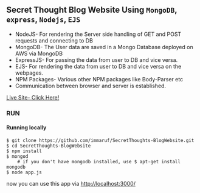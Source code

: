 ## Secret Thought Blog Website Using `MongoDB`, `express`, `Nodejs`, `EJS`
* NodeJS- For rendering the Server side handling of GET and POST requests and connecting to DB
* MongoDB- The User data are saved in a Mongo Database deployed on AWS via MongoDB
* ExpressJS- For passing the data from user to DB and vice versa.
* EJS- For rendering the data from user to DB and vice versa on the webpages.
* NPM Packages- Various other NPM packages like Body-Parser etc
* Communication between browser and server is established.

[Live Site- Click Here!](https://secretthoughts.herokuapp.com/)

### RUN
#### Running locally
```
$ git clone https://github.com/immaruf/SecretThoughts-BlogWebsite.git
$ cd SecretThoughts-BlogWebsite
$ npm install
$ mongod  
    # if you don't have mongodb installed, use $ apt-get install mongodb
$ node app.js
```
now you can use this app via [http://localhost:3000/](http://localhost:3000/)